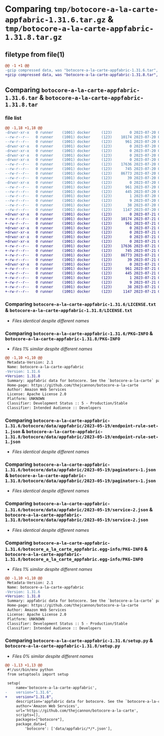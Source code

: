 # Comparing `tmp/botocore-a-la-carte-appfabric-1.31.6.tar.gz` & `tmp/botocore-a-la-carte-appfabric-1.31.8.tar.gz`

## filetype from file(1)

```diff
@@ -1 +1 @@
-gzip compressed data, was "botocore-a-la-carte-appfabric-1.31.6.tar", last modified: Thu Jul 20 01:20:05 2023, max compression
+gzip compressed data, was "botocore-a-la-carte-appfabric-1.31.8.tar", last modified: Fri Jul 21 01:21:14 2023, max compression
```

## Comparing `botocore-a-la-carte-appfabric-1.31.6.tar` & `botocore-a-la-carte-appfabric-1.31.8.tar`

### file list

```diff
@@ -1,18 +1,18 @@
-drwxr-xr-x   0 runner    (1001) docker     (123)        0 2023-07-20 01:20:05.710564 botocore-a-la-carte-appfabric-1.31.6/
--rw-r--r--   0 runner    (1001) docker     (123)    10174 2023-07-20 01:20:05.000000 botocore-a-la-carte-appfabric-1.31.6/LICENSE.txt
--rw-r--r--   0 runner    (1001) docker     (123)      961 2023-07-20 01:20:05.710564 botocore-a-la-carte-appfabric-1.31.6/PKG-INFO
-drwxr-xr-x   0 runner    (1001) docker     (123)        0 2023-07-20 01:20:05.706564 botocore-a-la-carte-appfabric-1.31.6/botocore/
-drwxr-xr-x   0 runner    (1001) docker     (123)        0 2023-07-20 01:20:05.710564 botocore-a-la-carte-appfabric-1.31.6/botocore/data/
-drwxr-xr-x   0 runner    (1001) docker     (123)        0 2023-07-20 01:20:05.710564 botocore-a-la-carte-appfabric-1.31.6/botocore/data/appfabric/
-drwxr-xr-x   0 runner    (1001) docker     (123)        0 2023-07-20 01:20:05.710564 botocore-a-la-carte-appfabric-1.31.6/botocore/data/appfabric/2023-05-19/
--rw-r--r--   0 runner    (1001) docker     (123)    17636 2023-07-20 01:19:55.000000 botocore-a-la-carte-appfabric-1.31.6/botocore/data/appfabric/2023-05-19/endpoint-rule-set-1.json
--rw-r--r--   0 runner    (1001) docker     (123)      745 2023-07-20 01:19:55.000000 botocore-a-la-carte-appfabric-1.31.6/botocore/data/appfabric/2023-05-19/paginators-1.json
--rw-r--r--   0 runner    (1001) docker     (123)    86773 2023-07-20 01:19:55.000000 botocore-a-la-carte-appfabric-1.31.6/botocore/data/appfabric/2023-05-19/service-2.json
--rw-r--r--   0 runner    (1001) docker     (123)       39 2023-07-20 01:19:55.000000 botocore-a-la-carte-appfabric-1.31.6/botocore/data/appfabric/2023-05-19/waiters-2.json
-drwxr-xr-x   0 runner    (1001) docker     (123)        0 2023-07-20 01:20:05.710564 botocore-a-la-carte-appfabric-1.31.6/botocore_a_la_carte_appfabric.egg-info/
--rw-r--r--   0 runner    (1001) docker     (123)      961 2023-07-20 01:20:05.000000 botocore-a-la-carte-appfabric-1.31.6/botocore_a_la_carte_appfabric.egg-info/PKG-INFO
--rw-r--r--   0 runner    (1001) docker     (123)      445 2023-07-20 01:20:05.000000 botocore-a-la-carte-appfabric-1.31.6/botocore_a_la_carte_appfabric.egg-info/SOURCES.txt
--rw-r--r--   0 runner    (1001) docker     (123)        1 2023-07-20 01:20:05.000000 botocore-a-la-carte-appfabric-1.31.6/botocore_a_la_carte_appfabric.egg-info/dependency_links.txt
--rw-r--r--   0 runner    (1001) docker     (123)        9 2023-07-20 01:20:05.000000 botocore-a-la-carte-appfabric-1.31.6/botocore_a_la_carte_appfabric.egg-info/top_level.txt
--rw-r--r--   0 runner    (1001) docker     (123)       38 2023-07-20 01:20:05.710564 botocore-a-la-carte-appfabric-1.31.6/setup.cfg
--rw-r--r--   0 runner    (1001) docker     (123)     1147 2023-07-20 01:20:05.000000 botocore-a-la-carte-appfabric-1.31.6/setup.py
+drwxr-xr-x   0 runner    (1001) docker     (123)        0 2023-07-21 01:21:14.134792 botocore-a-la-carte-appfabric-1.31.8/
+-rw-r--r--   0 runner    (1001) docker     (123)    10174 2023-07-21 01:21:13.000000 botocore-a-la-carte-appfabric-1.31.8/LICENSE.txt
+-rw-r--r--   0 runner    (1001) docker     (123)      961 2023-07-21 01:21:14.134792 botocore-a-la-carte-appfabric-1.31.8/PKG-INFO
+drwxr-xr-x   0 runner    (1001) docker     (123)        0 2023-07-21 01:21:14.134792 botocore-a-la-carte-appfabric-1.31.8/botocore/
+drwxr-xr-x   0 runner    (1001) docker     (123)        0 2023-07-21 01:21:14.134792 botocore-a-la-carte-appfabric-1.31.8/botocore/data/
+drwxr-xr-x   0 runner    (1001) docker     (123)        0 2023-07-21 01:21:14.134792 botocore-a-la-carte-appfabric-1.31.8/botocore/data/appfabric/
+drwxr-xr-x   0 runner    (1001) docker     (123)        0 2023-07-21 01:21:14.134792 botocore-a-la-carte-appfabric-1.31.8/botocore/data/appfabric/2023-05-19/
+-rw-r--r--   0 runner    (1001) docker     (123)    17636 2023-07-21 01:21:06.000000 botocore-a-la-carte-appfabric-1.31.8/botocore/data/appfabric/2023-05-19/endpoint-rule-set-1.json
+-rw-r--r--   0 runner    (1001) docker     (123)      745 2023-07-21 01:21:06.000000 botocore-a-la-carte-appfabric-1.31.8/botocore/data/appfabric/2023-05-19/paginators-1.json
+-rw-r--r--   0 runner    (1001) docker     (123)    86773 2023-07-21 01:21:06.000000 botocore-a-la-carte-appfabric-1.31.8/botocore/data/appfabric/2023-05-19/service-2.json
+-rw-r--r--   0 runner    (1001) docker     (123)       39 2023-07-21 01:21:06.000000 botocore-a-la-carte-appfabric-1.31.8/botocore/data/appfabric/2023-05-19/waiters-2.json
+drwxr-xr-x   0 runner    (1001) docker     (123)        0 2023-07-21 01:21:14.134792 botocore-a-la-carte-appfabric-1.31.8/botocore_a_la_carte_appfabric.egg-info/
+-rw-r--r--   0 runner    (1001) docker     (123)      961 2023-07-21 01:21:14.000000 botocore-a-la-carte-appfabric-1.31.8/botocore_a_la_carte_appfabric.egg-info/PKG-INFO
+-rw-r--r--   0 runner    (1001) docker     (123)      445 2023-07-21 01:21:14.000000 botocore-a-la-carte-appfabric-1.31.8/botocore_a_la_carte_appfabric.egg-info/SOURCES.txt
+-rw-r--r--   0 runner    (1001) docker     (123)        1 2023-07-21 01:21:14.000000 botocore-a-la-carte-appfabric-1.31.8/botocore_a_la_carte_appfabric.egg-info/dependency_links.txt
+-rw-r--r--   0 runner    (1001) docker     (123)        9 2023-07-21 01:21:14.000000 botocore-a-la-carte-appfabric-1.31.8/botocore_a_la_carte_appfabric.egg-info/top_level.txt
+-rw-r--r--   0 runner    (1001) docker     (123)       38 2023-07-21 01:21:14.134792 botocore-a-la-carte-appfabric-1.31.8/setup.cfg
+-rw-r--r--   0 runner    (1001) docker     (123)     1147 2023-07-21 01:21:13.000000 botocore-a-la-carte-appfabric-1.31.8/setup.py
```

### Comparing `botocore-a-la-carte-appfabric-1.31.6/LICENSE.txt` & `botocore-a-la-carte-appfabric-1.31.8/LICENSE.txt`

 * *Files identical despite different names*

### Comparing `botocore-a-la-carte-appfabric-1.31.6/PKG-INFO` & `botocore-a-la-carte-appfabric-1.31.8/PKG-INFO`

 * *Files 1% similar despite different names*

```diff
@@ -1,10 +1,10 @@
 Metadata-Version: 2.1
 Name: botocore-a-la-carte-appfabric
-Version: 1.31.6
+Version: 1.31.8
 Summary: appfabric data for botocore. See the `botocore-a-la-carte` package for more info.
 Home-page: https://github.com/thejcannon/botocore-a-la-carte
 Author: Amazon Web Services
 License: Apache License 2.0
 Platform: UNKNOWN
 Classifier: Development Status :: 5 - Production/Stable
 Classifier: Intended Audience :: Developers
```

### Comparing `botocore-a-la-carte-appfabric-1.31.6/botocore/data/appfabric/2023-05-19/endpoint-rule-set-1.json` & `botocore-a-la-carte-appfabric-1.31.8/botocore/data/appfabric/2023-05-19/endpoint-rule-set-1.json`

 * *Files identical despite different names*

### Comparing `botocore-a-la-carte-appfabric-1.31.6/botocore/data/appfabric/2023-05-19/paginators-1.json` & `botocore-a-la-carte-appfabric-1.31.8/botocore/data/appfabric/2023-05-19/paginators-1.json`

 * *Files identical despite different names*

### Comparing `botocore-a-la-carte-appfabric-1.31.6/botocore/data/appfabric/2023-05-19/service-2.json` & `botocore-a-la-carte-appfabric-1.31.8/botocore/data/appfabric/2023-05-19/service-2.json`

 * *Files identical despite different names*

### Comparing `botocore-a-la-carte-appfabric-1.31.6/botocore_a_la_carte_appfabric.egg-info/PKG-INFO` & `botocore-a-la-carte-appfabric-1.31.8/botocore_a_la_carte_appfabric.egg-info/PKG-INFO`

 * *Files 1% similar despite different names*

```diff
@@ -1,10 +1,10 @@
 Metadata-Version: 2.1
 Name: botocore-a-la-carte-appfabric
-Version: 1.31.6
+Version: 1.31.8
 Summary: appfabric data for botocore. See the `botocore-a-la-carte` package for more info.
 Home-page: https://github.com/thejcannon/botocore-a-la-carte
 Author: Amazon Web Services
 License: Apache License 2.0
 Platform: UNKNOWN
 Classifier: Development Status :: 5 - Production/Stable
 Classifier: Intended Audience :: Developers
```

### Comparing `botocore-a-la-carte-appfabric-1.31.6/setup.py` & `botocore-a-la-carte-appfabric-1.31.8/setup.py`

 * *Files 0% similar despite different names*

```diff
@@ -1,13 +1,13 @@
 #!/usr/bin/env python
 from setuptools import setup
 
 setup(
     name='botocore-a-la-carte-appfabric',
-    version="1.31.6",
+    version="1.31.8",
     description='appfabric data for botocore. See the `botocore-a-la-carte` package for more info.',
     author='Amazon Web Services',
     url='https://github.com/thejcannon/botocore-a-la-carte',
     scripts=[],
     packages=["botocore"],
     package_data={
         'botocore': ['data/appfabric/*/*.json'],
```

